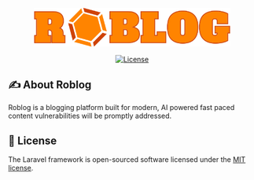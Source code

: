 <p align="center"><a href="https://laravel.com" target="_blank"><img src="public/images/logo.svg" width="400"></a></p>

<p align="center">
<a href="https://packagist.org/packages/laravel/framework"><img src="https://img.shields.io/packagist/l/laravel/framework" alt="License"></a>
</p>

## ✍️ About Roblog

Roblog is a blogging platform built for modern, AI powered
fast paced content vulnerabilities will be promptly addressed.

## 📃 License

The Laravel framework is open-sourced software licensed under the [MIT license](https://opensource.org/licenses/MIT).
